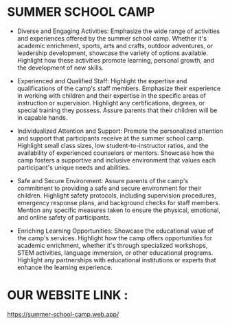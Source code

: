 # SUMMER SCHOOL CAMP

* Diverse and Engaging Activities: Emphasize the wide range of activities and experiences offered by the summer school camp. Whether it's academic enrichment, sports, arts and crafts, outdoor adventures, or leadership development, showcase the variety of options available. Highlight how these activities promote learning, personal growth, and the development of new skills.

* Experienced and Qualified Staff: Highlight the expertise and qualifications of the camp's staff members. Emphasize their experience in working with children and their expertise in the specific areas of instruction or supervision. Highlight any certifications, degrees, or special training they possess. Assure parents that their children will be in capable hands.
* Individualized Attention and Support: Promote the personalized attention and support that participants receive at the summer school camp. Highlight small class sizes, low student-to-instructor ratios, and the availability of experienced counselors or mentors. Showcase how the camp fosters a supportive and inclusive environment that values each participant's unique needs and abilities.

* Safe and Secure Environment: Assure parents of the camp's commitment to providing a safe and secure environment for their children. Highlight safety protocols, including supervision procedures, emergency response plans, and background checks for staff members. Mention any specific measures taken to ensure the physical, emotional, and online safety of participants.

* Enriching Learning Opportunities: Showcase the educational value of the camp's services. Highlight how the camp offers opportunities for academic enrichment, whether it's through specialized workshops, STEM activities, language immersion, or other educational programs. Highlight any partnerships with educational institutions or experts that enhance the learning experience.


# OUR WEBSITE LINK :
https://summer-school-camp.web.app/